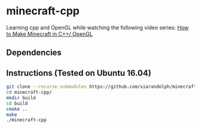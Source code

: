 # minecraft-cpp

Learning cpp and OpenGL while watching the following video series:
[How to Make Minecraft in C++/ OpenGL](https://www.youtube.com/playlist?list=PLMZ_9w2XRxiZq1vfw1lrpCMRDufe2MKV_)

## Dependencies


## Instructions (Tested on Ubuntu 16.04)
```bash
git clone --recurse-submodules https://github.com/xiarandolph/minecraft-cpp
cd minecraft-cpp/
mkdir build
cd build
cmake ..
make
./minecraft-cpp
```

